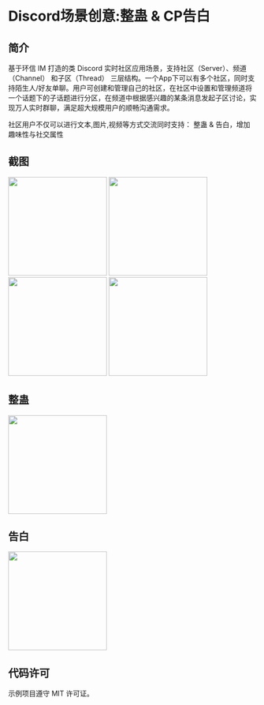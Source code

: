 # Discord场景创意:整蛊 & CP告白

## 简介
基于环信 IM 打造的类 Discord 实时社区应用场景，支持社区（Server）、频道（Channel） 和子区（Thread） 三层结构。一个App下可以有多个社区，同时支持陌生人/好友单聊。用户可创建和管理自己的社区，在社区中设置和管理频道将一个话题下的子话题进行分区，在频道中根据感兴趣的某条消息发起子区讨论，实现万人实时群聊，满足超大规模用户的顺畅沟通需求。

社区用户不仅可以进行文本,图片,视频等方式交流同时支持： 整蛊 & 告白，增加趣味性与社交属性

## 截图
<span><img src="https://user-images.githubusercontent.com/15797691/209469630-1666883f-ac83-4b6a-a18c-5c5913ef7746.jpeg" width="200px"></span>
<span><img src="https://user-images.githubusercontent.com/15797691/209469547-fd001ee5-9b5f-48a2-9236-a9569c604308.png" width="200px"></span>
<span><img src="https://user-images.githubusercontent.com/15797691/209469551-708d681e-11f7-475c-b830-5f253452e432.png" width="200px"></span>
<span><img src="https://user-images.githubusercontent.com/15797691/209469563-3d1216b6-61fa-4a57-9b29-0e776e0d10e0.jpeg" width="200px"></span>

## 整蛊

<span><img src="https://user-images.githubusercontent.com/15797691/209541403-1827897e-d0fe-4698-b2af-14f3609fa80c.gif" width="200px"></span>

## 告白
<span><img src="https://github.com/Jacky-LinPeng/EasemobCircle-2022-Innovation-Challenge/blob/master/Innovation-Challenge/LP-创意社群场景/305_1672053573.gif?raw=true!" width="200px"></span>


## 代码许可
示例项目遵守 MIT 许可证。


